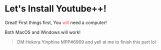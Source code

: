 # Let's Install Youtube++!

Great! First things first, You <font color=#f44>will</font> need a computer!

Both MacOS and Windows will work!




> DM Hokora Yinphine MPP#6969 and yell at me to finish this part lol